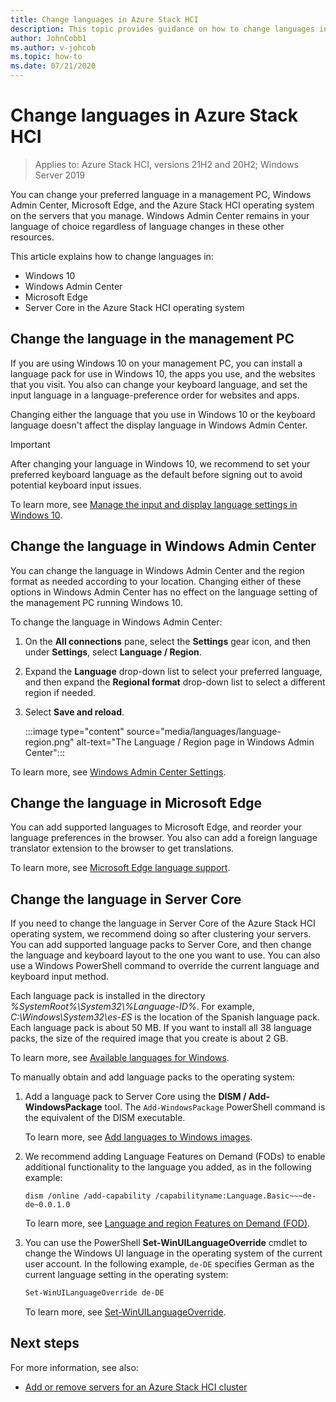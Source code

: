 ```yaml
---
title: Change languages in Azure Stack HCI
description: This topic provides guidance on how to change languages in the Azure Stack HCI operating system, Windows 10, Windows Admin Center, and Microsoft Edge.
author: JohnCobb1
ms.author: v-johcob
ms.topic: how-to
ms.date: 07/21/2020
---
```


# Change languages in Azure Stack HCI

>Applies to: Azure Stack HCI, versions 21H2 and 20H2; Windows Server 2019

You can change your preferred language in a management PC, Windows Admin Center, Microsoft Edge, and the Azure Stack HCI operating system on the servers that you manage. Windows Admin Center remains in your language of choice regardless of language changes in these other resources.

This article explains how to change languages in:
- Windows 10
- Windows Admin Center
- Microsoft Edge
- Server Core in the Azure Stack HCI operating system

## Change the language in the management PC
If you are using Windows 10 on your management PC, you can install a language pack for use in Windows 10, the apps you use, and the websites that you visit. You also can change your keyboard language, and set the input language in a language-preference order for websites and apps.

Changing either the language that you use in Windows 10 or the keyboard language doesn't affect the display language in Windows Admin Center.

   >[!IMPORTANT]
   > After changing your language in Windows 10, we recommend to set your preferred keyboard language as the default before signing out to avoid potential keyboard input issues.

To learn more, see [Manage the input and display language settings in Windows 10](https://support.microsoft.com/help/4496404/windows-10-manage-the-input-and-display-language).

## Change the language in Windows Admin Center
You can change the language in Windows Admin Center and the region format as needed according to your location. Changing either of these options in Windows Admin Center has no effect on the language setting of the management PC running Windows 10.

To change the language in Windows Admin Center:
1. On the **All connections** pane, select the **Settings** gear icon, and then under **Settings**, select **Language / Region**.
1. Expand the **Language** drop-down list to select your preferred language, and then expand the **Regional format** drop-down list to select a different region if needed.
1. Select **Save and reload**.

    :::image type="content" source="media/languages/language-region.png" alt-text="The Language / Region page in Windows Admin Center":::

To learn more, see [Windows Admin Center Settings](/windows-server/manage/windows-admin-center/configure/settings).

## Change the language in Microsoft Edge
You can add supported languages to Microsoft Edge, and reorder your language preferences in the browser. You also can add a foreign language translator extension to the browser to get translations.

To learn more, see [Microsoft Edge language support](/deployedge/microsoft-edge-supported-languages).

## Change the language in Server Core
If you need to change the language in Server Core of the Azure Stack HCI operating system, we recommend doing so after clustering your servers. You can add supported language packs to Server Core, and then change the language and keyboard layout to the one you want to use. You can also use a Windows PowerShell command to override the current language and keyboard input method.

Each language pack is installed in the directory *%SystemRoot%\System32\\%Language-ID%*. For example, *C:\Windows\System32\es-ES* is the location of the Spanish language pack. Each language pack is about 50 MB. If you want to install all 38 language packs, the size of the required image that you create is about 2 GB.

To learn more, see [Available languages for Windows](/windows-hardware/manufacture/desktop/available-language-packs-for-windows).

To manually obtain and add language packs to the operating system:

1. Add a language pack to Server Core using the **DISM / Add-WindowsPackage** tool. The `Add-WindowsPackage` PowerShell command is the equivalent of the DISM executable.

    To learn more, see [Add languages to Windows images](/windows-hardware/manufacture/desktop/add-language-packs-to-windows).

1. We recommend adding Language Features on Demand (FODs) to enable additional functionality to the language you added, as in the following example:

    ```DOS
    dism /online /add-capability /capabilityname:Language.Basic~~~de-de~0.0.1.0
    ```

    To learn more, see [Language and region Features on Demand (FOD)](/windows-hardware/manufacture/desktop/features-on-demand-language-fod).

1. You can use the PowerShell **Set-WinUILanguageOverride** cmdlet to change the Windows UI language in the operating system of the current user account. In the following example, `de-DE` specifies German as the current language setting in the operating system:

    ```PowerShell
    Set-WinUILanguageOverride de-DE
    ```

    To learn more, see [Set-WinUILanguageOverride](/powershell/module/international/set-winuilanguageoverride?view=win10-ps&preserve-view=true).

## Next steps
For more information, see also:

- [Add or remove servers for an Azure Stack HCI cluster](./add-cluster.md)
